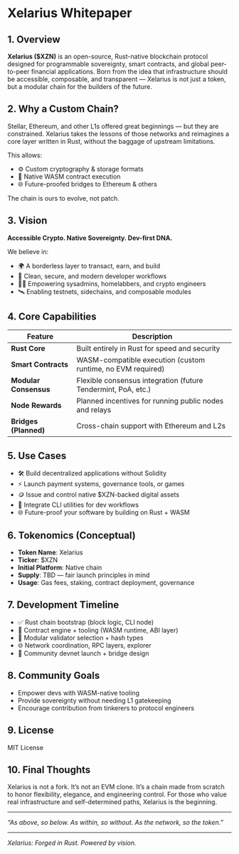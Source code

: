 # Xelarius Whitepaper

## 1. Overview

**Xelarius (\$XZN)** is an open-source, Rust-native blockchain protocol designed for programmable sovereignty, smart contracts, and global peer-to-peer financial applications. Born from the idea that infrastructure should be accessible, composable, and transparent — Xelarius is not just a token, but a modular chain for the builders of the future.

## 2. Why a Custom Chain?

Stellar, Ethereum, and other L1s offered great beginnings — but they are constrained. Xelarius takes the lessons of those networks and reimagines a core layer written in Rust, without the baggage of upstream limitations.

This allows:

* ⚙️ Custom cryptography & storage formats
* 🧱 Native WASM contract execution
* 🌐 Future-proofed bridges to Ethereum & others

The chain is ours to evolve, not patch.

## 3. Vision

**Accessible Crypto. Native Sovereignty. Dev-first DNA.**

We believe in:

* 🌍 A borderless layer to transact, earn, and build
* 🧠 Clean, secure, and modern developer workflows
* 🧑‍🚀 Empowering sysadmins, homelabbers, and crypto engineers
* 🛰️ Enabling testnets, sidechains, and composable modules

## 4. Core Capabilities

| Feature               | Description                                                   |
| --------------------- | ------------------------------------------------------------- |
| **Rust Core**         | Built entirely in Rust for speed and security                 |
| **Smart Contracts**   | WASM-compatible execution (custom runtime, no EVM required)   |
| **Modular Consensus** | Flexible consensus integration (future Tendermint, PoA, etc.) |
| **Node Rewards**      | Planned incentives for running public nodes and relays        |
| **Bridges (Planned)** | Cross-chain support with Ethereum and L2s                     |

## 5. Use Cases

* 🛠️ Build decentralized applications without Solidity
* ⚡ Launch payment systems, governance tools, or games
* 🪙 Issue and control native \$XZN-backed digital assets
* 🧰 Integrate CLI utilities for dev workflows
* 🌐 Future-proof your software by building on Rust + WASM

## 6. Tokenomics (Conceptual)

* **Token Name**: Xelarius
* **Ticker**: \$XZN
* **Initial Platform**: Native chain
* **Supply**: TBD — fair launch principles in mind
* **Usage**: Gas fees, staking, contract deployment, governance

## 7. Development Timeline

* ✅ Rust chain bootstrap (block logic, CLI node)
* 🔄 Contract engine + tooling (WASM runtime, ABI layer)
* 🔐 Modular validator selection + hash types
* 🌐 Network coordination, RPC layers, explorer
* 🚀 Community devnet launch + bridge design

## 8. Community Goals

* Empower devs with WASM-native tooling
* Provide sovereignty without needing L1 gatekeeping
* Encourage contribution from tinkerers to protocol engineers

## 9. License

MIT License

## 10. Final Thoughts

Xelarius is not a fork. It’s not an EVM clone. It’s a chain made from scratch to honor flexibility, elegance, and engineering control. For those who value real infrastructure and self-determined paths, Xelarius is the beginning.

---

*“As above, so below. As within, so without. As the network, so the token.”*

---

*Xelarius: Forged in Rust. Powered by vision.*

